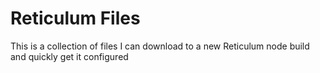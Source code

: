 # Reticulum Files

This is a collection of files I can download to a new Reticulum node build and quickly get it configured
